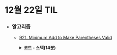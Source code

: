 # 12월 22일 TIL

* ### 알고리즘

    * [921. Minimum Add to Make Parentheses Valid](https://leetcode.com/problems/minimum-add-to-make-parentheses-valid/description/)
    
      <details>
      <summary><strong>코드 - 스택(14분)</strong></summary>

        ```java

            import java.util.*;

            class Solution {
                public int minAddToMakeValid(String s) {
                    ArrayDeque<Boolean> stk = new ArrayDeque<>();
                    int count = 0;

                    for(int i=0 ; i<s.length() ; i++){
                        char ch = s.charAt(i);
                        if(ch == '(')
                            stk.add(true);

                        else if(ch == ')'){
                            if(stk.isEmpty())
                                count++;
                            else
                                stk.pollLast();
                        }
                    }

                    return count + stk.size();
                }
            }

        ```

    </details>
